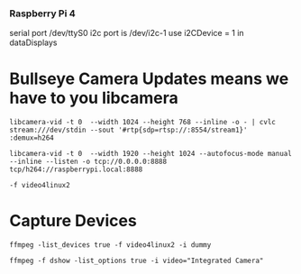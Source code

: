 ### Raspberry Pi 4


serial port /dev/ttyS0
i2c port is  /dev/i2c-1  use i2CDevice = 1 in dataDisplays



# Bullseye Camera Updates means we have to you libcamera 

```
libcamera-vid -t 0  --width 1024 --height 768 --inline -o - | cvlc stream:///dev/stdin --sout '#rtp{sdp=rtsp://:8554/stream1}' :demux=h264

libcamera-vid -t 0  --width 1920 --height 1024 --autofocus-mode manual --inline --listen -o tcp://0.0.0.0:8888
tcp/h264://raspberrypi.local:8888

-f video4linux2
```

# Capture Devices
```
ffmpeg -list_devices true -f video4linux2 -i dummy

ffmpeg -f dshow -list_options true -i video="Integrated Camera"

```